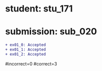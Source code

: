 # student: stu_171
# submission: sub_020

```diff
+ ex01_0: Accepted
+ ex01_1: Accepted
+ ex01_2: Accepted
```
#incorrect=0
#correct=3
